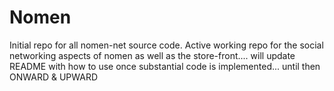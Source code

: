 # Nomen

Initial repo for all nomen-net source code. Active working repo for the social networking aspects of nomen as well as the store-front....
will update README with how to use once substantial code is implemented...
until then
ONWARD & UPWARD
